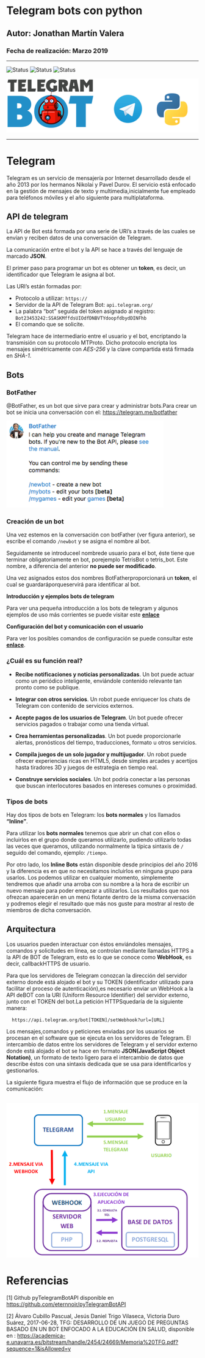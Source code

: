 # Telegram bots con python
## Autor: Jonathan Martín Valera
### Fecha de realización: Marzo 2019

---

![Status](https://img.shields.io/badge/language-Python-yellow.svg)
![Status](https://img.shields.io/badge/library-pyTelegramBotAPI-blue.svg)
![Status](https://img.shields.io/badge/Status-building-red.svg)

![logo](https://raw.githubusercontent.com/jmv74211/Telegram_bots/master/images/logo.png)

---

# Telegram

Telegram  es  un  servicio  de  mensajería  por Internet desarrollado  desde  el año 2013 por los hermanos Nikolai y Pavel Durov. El servicio está enfocado en la gestión  de mensajes  de  texto  y  multimedia,inicialmente  fue  empleado  para teléfonos móviles y el año siguiente para multiplataforma.

## API de telegram

La API de Bot está formada por una serie de URI’s a través de las cuales se envían y reciben datos de una conversación de Telegram.

La  comunicación  entre  el  bot  y  la  API  se  hace  a  través  del  lenguaje  de marcado **JSON**.

El primer paso para programar un bot es obtener un **token**, es decir, un identificador que Telegram le asigna al bot.

Las URI’s están formadas por:

- Protocolo a utilizar: `https://`
- Servidor de la API de Telegram Bot: `api.telegram.org/`
- La palabra “bot” seguida del token asignado al registro: `Bot23453242:SSASKMffdsUIOdfDNBVTYdoopfdbydDINFhb`
- El comando que se solicite.

Telegram hace de intermediario entre el usuario y el bot, encriptando la transmisión  con  su  protocolo  MTProto.  Dicho  protocolo  encripta los mensajes simétricamente con *AES-256* y la clave compartida está firmada en *SHA-1*.

## Bots

### BotFather

@BotFather, es un bot que sirve para crear y administrar bots.Para crear un bot se inicia una conversación con el: https://telegram.me/botfather

![botFather](https://raw.githubusercontent.com/jmv74211/Telegram_bots/master/images/bot_father.png)


### Creación de un bot

Una vez estemos en la conversación con botFather (ver figura anterior),  se escribe el comando `/newbot` y se asigna el nombre al bot.

Seguidamente se introduceel nombrede usuario para el bot, éste tiene que  terminar  obligatoriamente  en  bot,  porejemplo  TetrisBot  o tetris_bot. Este nombre, a diferencia del anterior **no puede ser modificado**.

Una vez asignados estos dos nombres BotFatherproporcionará un **token**, el cual se guardaráporqueservirá para identificar al bot.

**Introducción y ejemplos bots de telegram**

Para ver una pequeña introducción a los bots de telegram y algunos ejemplos de uso más corrientes se puede visitar este **[enlace](https://github.com/jmv74211/Telegram_bots/blob/master/docs/Introducci%C3%B3n.md)**

**Configuración del bot y comunicación con el usuario**

Para ver los posibles comandos de configuración se puede consultar este **[enlace](https://github.com/jmv74211/Telegram_bots/blob/master/docs/Configuraci%C3%B3n_bot.md)**.

### ¿Cuál es su función real?

 - **Recibe notificaciones y noticias personalizadas**. Un bot puede actuar como un periódico inteligente, enviándole contenido relevante tan pronto como se publique.

 - **Integrar con otros servicios**. Un robot puede enriquecer los chats de Telegram con contenido de servicios externos.

 - **Acepte pagos de los usuarios de Telegram**. Un bot puede ofrecer servicios pagados o trabajar como una tienda virtual.

 - **Crea herramientas personalizadas**. Un bot puede proporcionarle alertas, pronósticos del tiempo, traducciones, formato u otros servicios.

 - **Compila juegos de un solo jugador y multijugador**. Un robot puede ofrecer experiencias ricas en HTML5, desde simples arcades y acertijos hasta tiradores 3D y juegos de estrategia en tiempo real.

 - **Construye servicios sociales**. Un bot podría conectar a las personas que buscan interlocutores basados ​​en intereses comunes o proximidad.

### Tipos de bots

Hay dos tipos de bots en Telegram: los **bots normales** y los llamados **“Inline”**.

Para utilizar los **bots normales** tenemos que abrir un chat con ellos o incluirlos en el grupo donde queramos utilizarlo, pudiendo utilizarlo todas las veces que queramos, utilizando normalmente la típica sintaxis de `/` seguido del comando, ejemplo: `/tiempo`.

Por otro lado, los **Inline Bots** están disponible desde principios del año 2016 y la diferencia es en que no necesitamos incluirlos en ninguna grupo para usarlos. Los podemos utilizar en cualquier momento, simplemente tendremos que añadir una arroba con su nombre a la hora de escribir un nuevo mensaje para poder empezar a utilizarlos. Los resultados que nos ofrezcan aparecerán en un menú flotante dentro de la misma conversación y podremos elegir el resultado que más nos guste para mostrar al resto de miembros de dicha conversación.

## Arquitectura

Los usuarios pueden interactuar con éstos enviándoles mensajes, comandos y solicitudes en línea, se controlan mediante llamadas HTTPS a la API de BOT de Telegram, esto es lo que se conoce como **WebHook**, es decir, callbackHTTPS de usuario.

Para que los servidores de Telegram conozcan la dirección del servidor externo donde  está  alojado el  bot y su  TOKEN  (identificador  utilizado  para  facilitar  el proceso de autenticación),es necesario enviar un WebHook a la API deBOT con la URI (Uniform Resource Identifier) del servidor externo, junto con el  TOKEN del bot.La petición HTTPSquedaría de la siguiente manera:

      https://api.telegram.org/bot[TOKEN]/setWebhook?url=[URL]

Los mensajes,comandos y peticiones enviadas por los usuarios se procesan en el software que se ejecuta en los servidores de Telegram. El intercambio de datos entre los servidores de Telegram y el servidor externo donde está alojado el bot se hace en formato **JSON(JavaScript Object Notation)**, un formato de texto ligero para el intercambio de datos que describe éstos con una sintaxis dedicada que se usa para identificarlos y gestionarlos.

La siguiente figura muestra el flujo de información que se produce en la comunicación:

![arquitectura](https://raw.githubusercontent.com/jmv74211/Telegram_bots/master/images/arquitectura.png)
---

# Referencias

[1] Github pyTelegramBotAPI disponible en https://github.com/eternnoir/pyTelegramBotAPI

[2] Álvaro Cubillo Pascual, Jesús Daniel Trigo Vilaseca, Victoria Duro Suárez, 2017-06-28, TFG: DESARROLLO DE UN JUEGO DE PREGUNTAS BASADO EN UN BOT ENFOCADO A LA EDUCACIÓN EN SALUD, disponible en : https://academica-e.unavarra.es/bitstream/handle/2454/24669/Memoria%20TFG.pdf?sequence=1&isAllowed=y
